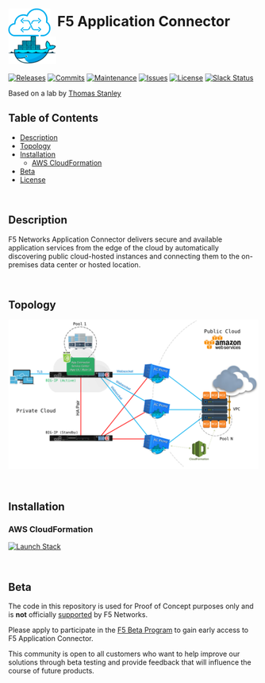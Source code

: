 # <img align="center" src="img/appc.png" height="56"></img>&nbsp;&nbsp;F5 Application Connector&nbsp;&nbsp;<img align="center" src="img/docker.png" height="56"></img>
[![Releases](https://img.shields.io/github/release/ArtiomL/f5-app-connector.svg)](https://github.com/ArtiomL/f5-app-connector/releases)
[![Commits](https://img.shields.io/github/commits-since/ArtiomL/f5-app-connector/v0.1.7.svg?label=commits%20since)](https://github.com/ArtiomL/f5-app-connector/commits/master)
[![Maintenance](https://img.shields.io/maintenance/yes/2017.svg)](https://github.com/ArtiomL/f5-app-connector/graphs/code-frequency)
[![Issues](https://img.shields.io/github/issues/ArtiomL/f5-app-connector.svg)](https://github.com/ArtiomL/f5-app-connector/issues)
[![License](https://img.shields.io/badge/license-Apache%20v2.0-blue.svg)](/LICENSE)
[![Slack Status](https://f5cloudsolutions.herokuapp.com/badge.svg)](https://f5cloudsolutions.herokuapp.com)

Based on a lab by [Thomas Stanley](https://github.com/tstanley93)

## Table of Contents
- [Description](#description)
- [Topology](#topology)
- [Installation](#installation)
	- [AWS CloudFormation](#aws-cloudformation)
- [Beta](#beta)
- [License](LICENSE)

&nbsp;&nbsp;

## Description

F5 Networks Application Connector delivers secure and available application services from the edge of the cloud by automatically discovering public cloud-hosted instances and connecting them to the on-premises data center or hosted location.

&nbsp;&nbsp;

## Topology
<p align="center"><img src="img/act.png"></p>

&nbsp;&nbsp;

## Installation
### AWS CloudFormation
[![Launch Stack](https://cdn.rawgit.com/ArtiomL/f5-app-connector/master/img/cfls.svg)](https://console.aws.amazon.com/cloudformation/home?region=eu-central-1#/stacks/new?stackName=F5-Application-Connector&templateURL=https://s3.eu-central-1.amazonaws.com/f5-app-connector/aws_cf_stack.json)

&nbsp;&nbsp;

## Beta

The code in this repository is used for Proof of Concept purposes only and is **not** officially [supported](https://support.f5.com/csp/article/K80012344) by F5 Networks.

Please apply to participate in the [F5 Beta Program](https://f5beta.centercode.com/welcome/) to gain early access to F5 Application Connector.

This community is open to all customers who want to help improve our solutions through beta testing and provide feedback that will influence the course of future products.
